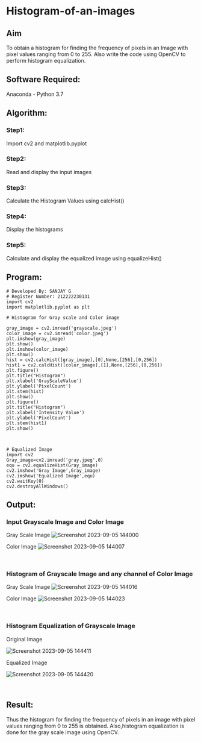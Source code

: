 # Histogram-of-an-images
## Aim
To obtain a histogram for finding the frequency of pixels in an Image with pixel values ranging from 0 to 255. Also write the code using OpenCV to perform histogram equalization.

## Software Required:
Anaconda - Python 3.7

## Algorithm:
### Step1:
Import cv2 and matplotlib.pyplot
<br>

### Step2:
Read and display the input images
<br>

### Step3:
Calculate the Histogram Values using calcHist()
<br>

### Step4:
Display the histograms
<br>

### Step5:
Calculate and display the equalized image using equalizeHist()
<br>

## Program:
```
# Developed By: SANJAY G
# Register Number: 212222230131
import cv2
import matplotlib.pyplot as plt

# Histogram for Gray scale and Color image
 
gray_image = cv2.imread('grayscale.jpeg')
color_image = cv2.imread('color.jpeg')
plt.imshow(gray_image)
plt.show()
plt.imshow(color_image)
plt.show()
hist = cv2.calcHist([gray_image],[0],None,[256],[0,256])
hist1 = cv2.calcHist([color_image],[1],None,[256],[0,256])
plt.figure()
plt.title("Histogram")
plt.xlabel('GrayScaleValue')
plt.ylabel('PixelCount')
plt.stem(hist)
plt.show()
plt.figure()
plt.title("Histogram")
plt.xlabel('Intensity Value')
plt.ylabel('PixelCount')
plt.stem(hist1)
plt.show()



# Equalized Image
import cv2
Gray_image=cv2.imread('gray.jpeg',0)
equ = cv2.equalizeHist(Gray_image)
cv2.imshow('Gray Image',Gray_image)
cv2.imshow('Equalized Image',equ)
cv2.waitKey(0)
cv2.destroyAllWindows()

```
## Output:
### Input Grayscale Image and Color Image
Gray Scale Image
![Screenshot 2023-09-05 144000](https://github.com/Yamunaasri/HISTOGRAM/assets/115707860/cac839c1-327c-4b1a-b33c-f3add928875b)

Color Image
![Screenshot 2023-09-05 144007](https://github.com/Yamunaasri/HISTOGRAM/assets/115707860/db87967b-2b07-4bdc-be6c-bd7daf961482)

<br>

### Histogram of Grayscale Image and any channel of Color Image
Gray Scale Image
![Screenshot 2023-09-05 144016](https://github.com/Yamunaasri/HISTOGRAM/assets/115707860/f8f5a8f8-2fbc-4864-80a9-4e9bb6cff752)

Color Image
![Screenshot 2023-09-05 144023](https://github.com/Yamunaasri/HISTOGRAM/assets/115707860/55bce756-c55e-4ef8-bcbb-184c38ff99fe)

<br>

### Histogram Equalization of Grayscale Image

Original Image

![Screenshot 2023-09-05 144411](https://github.com/Yamunaasri/HISTOGRAM/assets/115707860/a9292599-3dd0-4387-bcdc-3b73e7901601)

Equalized Image

![Screenshot 2023-09-05 144420](https://github.com/Yamunaasri/HISTOGRAM/assets/115707860/0ee182cd-5729-41b5-b88d-81fe1f7a9754)

<br>

## Result: 
Thus the histogram for finding the frequency of pixels in an image with pixel values ranging from 0 to 255 is obtained. Also,histogram equalization is done for the gray scale image using OpenCV.
